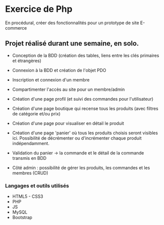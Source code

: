 # Exercice de Php

En procédural, créer des fonctionnalités pour un prototype de site E-commerce

## Projet réalisé durant une semaine, en solo.

  - Conception de la BDD (création des tables, liens entre les clés primaires et étrangères)
  
  - Connexion à la BDD et création de l'objet PDO

  - Inscription et connexion d'un membre

  - Compartimenter l'accès au site pour un membre/admin

  - Création d'une page profil (et suivi des commandes pour l'utilisateur)
  
  - Création d'une page boutique qui recense tous les produits (avec filtres de catégorie et/ou prix)
  
  - Création d'une page pour visualiser en détail le produit
  
  - Création d'une page 'panier' où tous les produits choisis seront visibles ici. Possibilité de décrémenter ou d'incrémenter chaque produit indépendamment.

  - Validation du panier -> la commande et le détail de la commande transmis en BDD
  
  - Côté admin : possibilité de gérer les produits, les commandes et les membres (CRUD)

### Langages et outils utilisés

  - HTML5 - CSS3
  - PHP
  - JS
  - MySQL
  - Bootstrap
